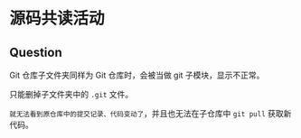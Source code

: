 # 源码共读活动

## Question

Git 仓库子文件夹同样为 Git 仓库时，会被当做 git 子模块，显示不正常。

只能删掉子文件夹中的 `.git` 文件。

`就无法看到原仓库中的提交记录、代码变动了`，并且也无法在子仓库中 `git pull` 获取新代码。
